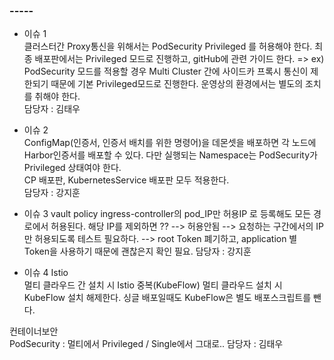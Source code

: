 ### ----- ###
- 이슈 1  
클러스터간 Proxy통신을 위해서는 PodSecurity Privileged 를 허용해야 한다.
최종 배포판에서는 Privileged 모드로 진행하고, gitHub에 관련 가이드  한다. 
=> ex) PodSecurity 모드를 적용할 경우 Multi Cluster 간에 사이드카 프록시 통신이 제한되기 때문에 기본 Privileged모드로 진행한다. 운영상의 환경에서는 별도의 조치를 취해야 한다.   
담당자 : 김태우

- 이슈 2   
ConfigMap(인증서, 인증서 배치를 위한 명령어)을 데몬셋을 배포하면 각 노드에 Harbor인증서를 배포할 수 있다. 다만 실행되는 Namespace는 PodSecurity가 Privileged 상태여야 한다.   
CP 배포판, KubernetesService 배포판 모두 적용한다.    
담당자 : 강지훈

- 이슈 3
vault policy
ingress-controller의 pod_IP만 허용IP 로 등록해도 모든 경로에서 허용된다. 
해당 IP를 제외하면 ?? --> 허용안됨
--> 요청하는 구간에서의 IP만 허용되도록 테스트 필요하다. 
--> root Token 폐기하고,  application 별 Token을 사용하기 때문에 괜찮은지 확인 필요.
담당자 : 강지훈

- 이슈 4
Istio  
멀티 클라우드 간 설치 시 Istio 중복(KubeFlow)
멀티 클라우드 설치 시 KubeFlow 설치 해제한다. 
싱글 배포일때도 KubeFlow은 별도 배포스크립트를 뺀다. 

컨테이너보안  
PodSecurity : 멀티에서 Privileged / Single에서 그대로..
담당자 : 김태우
